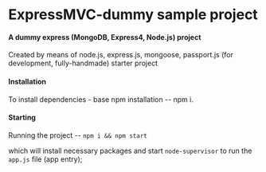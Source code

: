 # ExpressMVC-dummy sample project
#### A dummy express (MongoDB, Express4, Node.js) project

Created by means of node.js, express.js, mongoose, passport.js (for development, fully-handmade) starter project

#### Installation

To install dependencies - base npm installation -- npm i.

#### Starting

Running the project -- `npm i && npm start`

which will install necessary packages and start `node-supervisor` to run the `app.js` file (app entry);

